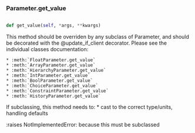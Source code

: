 ### Parameter.get_value

```py

def get_value(self, *args, **kwargs)

```



This method should be overriden by any subclass of Parameter, and should
be decorated with the @update_if_client decorator.
Please see the individual classes documentation:

    * :meth:`FloatParameter.get_value`
    * :meth:`ArrayParameter.get_value`
    * :meth:`HierarchyParameter.get_value`
    * :meth:`IntParameter.get_value`
    * :meth:`BoolParameter.get_value`
    * :meth:`ChoiceParameter.get_value`
    * :meth:`ConstraintParameter.get_value`
    * :meth:`HistoryParameter.get_value`

If subclassing, this method needs to:
    * cast to the correct type/units, handling defaults

:raises NotImplementedError: because this must be subclassed

